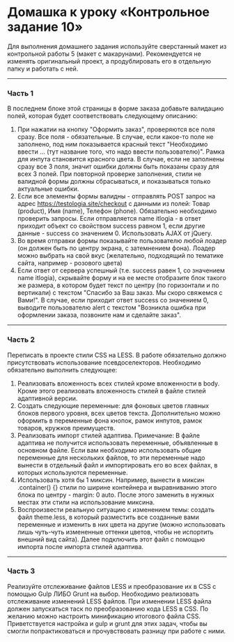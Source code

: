 # Домашка к уроку «Контрольное задание 10»<br>
Для выполнения домашнего задания используйте сверстанный макет из контрольной работы 5 (макет с макарунами). Рекомендуется не изменять оригинальный проект, а продублировать его в отдельную папку и работать с ней.
***
### Часть 1
В последнем блоке этой страницы в форме заказа добавьте валидацию полей, которая будет соответствовать следующему описанию:
1. При нажатии на кнопку "Оформить заказ", проверяются все поля сразу. Все поля - обязательные. В случае, если какое-то поле не заполнено, под ним показывается красный текст "Необходимо ввести ... (тут название того, что надо ввести пользователю)". Рамка для инпута становится красного цвета. В случае, если не заполнены сразу все 3 поля, значит ошибки должны быть показаны сразу для всех 3 полей. При повторной проверке заполнения, стили не валидной формы должны сбрасываться, и показываться только актуальные ошибки.
2. Если все элементы формы валидны - отправлять POST запрос на адрес https://testologia.site/checkout с данными из полей: Товар (product), Имя (name), Телефон (phone). Обязательно необходимо проверить запросы. Если отправляется name itlogia - в ответ приходит объект со свойством success равном 1, если другие данные - success со значением 0. Использовать AJAX от jQuery.
3. Во время отправки формы показывайте пользователю любой лоадер (он должен быть по центру экрана, с затемнением фона). Лоадер можно выбрать на свой вкус (желательно, подходящий по тематике сайта, например - розового цвета)
4. Если ответ от сервера успешный (т.е. success равен 1, со значением name itlogia), скрывайте форму и на ее месте отобразите блок такого же размера, в котором будет текст по центру (по горизонтали и по вертикали) с текстом "Спасибо за Ваш заказ. Мы скоро свяжемся с Вами!". В случае, если приходит ответ success со значением 0, выводите пользователю alert с текстом "Возникла ошибка при оформлении заказа, позвоните нам и сделайте заказ".
***
### Часть 2
Переписать в проекте стили CSS на LESS. В работе обязательно должно присутствовать использование псевдоселекторов. Необходимо обязательно выполнить следующее:
1. Реализовать вложенность всех стилей кроме вложенности в body. Кроме этого реализовать вложенность стилей в файле стилей адаптивной версии.
2. Создать следующие переменные: для фоновых цветов главных блоков первого уровня, всех цветов текста. Дополнительно можно оформить в переменные фона кнопок, рамок инпутов, рамок товаров, кружков преимуществ.
3. Реализовать импорт стилей адаптива.
   Примечание: В файле адаптива не получится использовать переменные, объявленные в основном файле. Если вам необходимо использовать общие переменные для нескольких файлов, то эти переменные надо вынести в отдельный файл и импортировать его во всех файлах, в которых используются переменные.
4. Использовать хотя бы 1 миксин. Например, вынести в миксин .container() {} стили по ширине контейнера и выравниванию этого блока по центру - margin: 0 auto. После этого заменить в нужных местах эти стили на использование миксина.
5. Воспроизвести реальную ситуацию с изменением темы: создать файл theme.less, в который разместить все созданные вами переменные и изменить в них цвета на другие (можно использовать лишь чуть-чуть измененные оттенки цветов, чтобы не испортить внешний вид сайта). Далее подключить этот файл с помощью импорта после импорта стилей адаптива.
***
### Часть 3
Реализуйте отслеживание файлов LESS и преобразование их в CSS с помощью Gulp ЛИБО Grunt на выбор. Необходимо реализовать отслеживание изменений LESS файлов. При изменении LESS файла должен запускаться таск по преобразованию кода LESS в CSS.
По желанию можно настроить минификацию итогового файла CSS.
Приветствуется настройка и gulp и grunt для этих задач, чтобы вы смогли попрактиковаться и прочувствовать разницу при работе с ними.